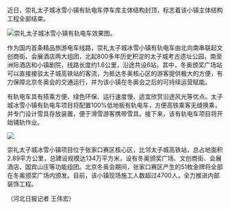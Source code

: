 近日，崇礼太子城冰雪小镇有轨电车停车库主体结构封顶，标志着该小镇主体结构工程全部结束。

![崇礼太子城冰雪小镇有轨电车效果图。](https://inews.gtimg.com/newsapp_match/0/13644857015/0)

作为国内首条精品旅游电车线路，崇礼太子城冰雪小镇有轨电车由北向南串联起文创商街、会展酒店两大组团，北起800多年历史积淀的太子城考古遗址公园，南至洲际酒店和小镇剧院，线路长度约1.6公里，沿途共设6站。其中，冬奥颁奖广场站可以直接接驳太子城高铁站的客流，为抵达冬奥核心区的游客提供极大的方便，有力保障北京冬奥会的交通运行，并为该小镇在冬奥会之后的可持续运营赋能。

有轨电车具有搭乘方便、绿色环保、运行速度慢、适宜欣赏沿途风光等优点。太子城冰雪小镇有轨电车项目将配置100%低地板有轨电车，方便高铁乘客无缝换乘，并专门设计雪具存放装置，便于滑雪游客携带雪具。接下来，该有轨电车项目将开始铺轨作业。

![](https://inews.gtimg.com/newsapp_match/0/13644858053/0)

崇礼太子城冰雪小镇项目位于张家口赛区核心区，比邻太子城高铁站，总占地面积2.89平方公里，总建设规模达134万平方米，设有冬奥颁奖广场、文创商街、会展酒店、国宾山庄等功能组团。北京冬奥会期间，张家口赛区产生的51枚金牌将全部在冬奥颁奖广场内颁发。目前，该小镇现场施工人数超过4700人，全力推进内部装饰工程。

（河北日报记者 王伟宏）